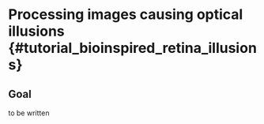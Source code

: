 Processing images causing optical illusions {#tutorial_bioinspired_retina_illusions}
=============================================================

Goal
----

to be written
